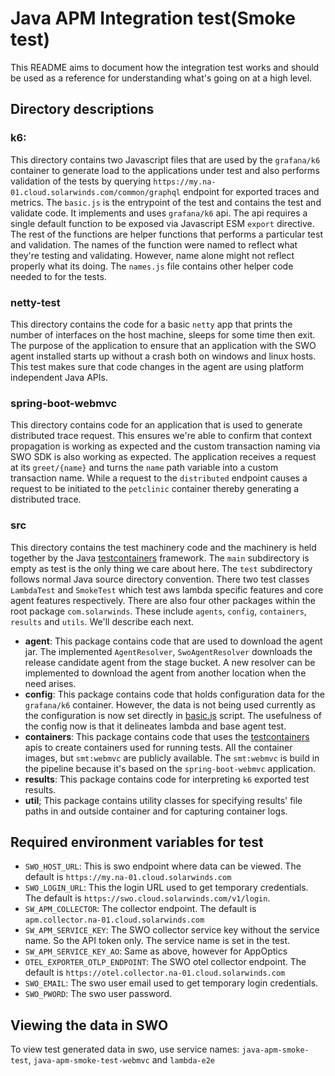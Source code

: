 # Java APM Integration test(Smoke test)
This README aims to document how the integration test works and should be used as a reference for understanding what's going on at a high level.

## Directory descriptions
### k6: 

This directory contains two Javascript files that are used by the `grafana/k6` container to generate load to the applications under test and also performs validation of the tests by querying `https://my.na-01.cloud.solarwinds.com/common/graphql` endpoint for exported traces and metrics. The `basic.js` is the entrypoint of the test and contains the test and validate code. It implements and uses `grafana/k6` api. The api requires a single default function to be exposed via Javascript ESM `export` directive. The rest of the functions are helper functions that performs a particular test and validation. The names of the function were named to reflect what they're testing and validating. However, name alone might not reflect properly what its doing. The `names.js` file contains other helper code needed to for the tests.

### netty-test

This directory contains the code for a basic `netty` app that prints the number of interfaces on the host machine, sleeps for some time then exit. The purpose of the application to ensure that an application with the SWO agent installed starts up without a crash both on windows and linux hosts. This test makes sure that code changes in the agent are using platform independent Java APIs.

### spring-boot-webmvc

This directory contains code for an application that is used to generate distributed trace request. This ensures we're able to confirm that context propagation is working as expected and the custom transaction naming via SWO SDK is also working as expected. The application receives a request at its `greet/{name}` and turns the `name` path variable into a custom transaction name. While a request to the `distributed` endpoint causes a request to be initiated to the `petclinic` container thereby generating a distributed trace.

### src

This directory contains the test machinery code and the machinery is held together by the Java [testcontainers](https://testcontainers.com/) framework. The `main` subdirectory is empty as test is the only thing we care about here. The `test` subdirectory follows normal Java source directory convention. There two test classes `LambdaTest` and `SmokeTest` which test aws lambda specific features and core agent features respectively. There are also four other packages within the root package `com.solarwinds`. These include `agents`, `config`, `containers`, `results` and `utils`. We'll describe each next.

- **agent**: This package contains code that are used to download the agent jar. The implemented `AgentResolver`, `SwoAgentResolver` downloads the release candidate agent from the stage bucket. A new resolver can be implemented to download the agent from another location when the need arises.
- **config**: This package contains code that holds configuration data for the `grafana/k6` container. However, the data is not being used currently as the configuration is now set directly in [basic.js](k6/basic.js) script. The usefulness of the config now is that it delineates lambda and base agent test.
- **containers**: This package contains code that uses the [testcontainers](https://testcontainers.com/) apis to create containers used for running tests. All the container images, but `smt:webmvc` are publicly available. The `smt:webmvc` is build in the pipeline because it's based on the `spring-boot-webmvc` application.
- **results**: This package contains code for interpreting `k6` exported test results.
- **util**; This package contains utility classes for specifying results' file paths in and outside container and for capturing container logs.

## Required environment variables for test
- `SWO_HOST_URL`: This is swo endpoint where data can be viewed. The default is `https://my.na-01.cloud.solarwinds.com`
- `SWO_LOGIN_URL`: This the login URL used to get temporary credentials. The default is `https://swo.cloud.solarwinds.com/v1/login`.
- `SW_APM_COLLECTOR`: The collector endpoint. The default is `apm.collector.na-01.cloud.solarwinds.com`
- `SW_APM_SERVICE_KEY`: The SWO collector service key without the service name. So the API token only. The service name is set in the test.
- `SW_APM_SERVICE_KEY_AO`: Same as above, however for AppOptics
- `OTEL_EXPORTER_OTLP_ENDPOINT`: The SWO otel collector endpoint. The default is `https://otel.collector.na-01.cloud.solarwinds.com`
- `SWO_EMAIL`: The swo user email used to get temporary login credentials.
- `SWO_PWORD`: The swo user password.

## Viewing the data in SWO
To view test generated data in swo, use service names: `java-apm-smoke-test`, `java-apm-smoke-test-webmvc` and `lambda-e2e`



